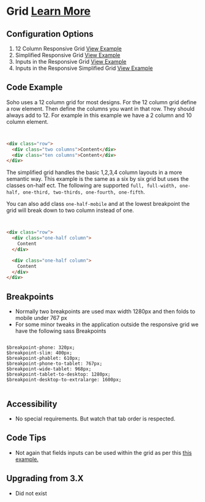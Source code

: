 # Grid  [Learn More](#)

## Configuration Options

1. 12 Column Responsive Grid [View Example]( ../components/grid/example-index)
2. Simplified Responsive Grid [View Example]( ../components/grid/example-simplified)
3. Inputs in the Responsive Grid [View Example]( ../components/form/example-inputs)
4. Inputs in the Responsive Simplified Grid [View Example]( ../components/form/example-inputs-simple)

## Code Example

Soho uses a 12 column grid for most designs. For the 12 column grid define a row element. Then define the columns you want in that row.
They should always add to 12. For example in this example we have a 2 column and 10 column element.

```html


<div class="row">
  <div class="two columns">Content</div>
  <div class="ten columns">Content</div>
</div>


```

The simplified grid handles the basic 1,2,3,4 column layouts in a more semantic way. This example is the same as a six by six grid but uses the classes on-half ect. The following are supported `full, full-width, one-half, one-third, two-thirds, one-fourth, one-fifth`.

You can also add class `one-half-mobile` and at the lowest breakpoint the grid will break down to two column instead of one.

```html


<div class="row">
  <div class="one-half column">
    Content
  </div>

  <div class="one-half column">
    Content
  </div>
</div>


```

## Breakpoints

- Normally two breakpoints are used max width 1280px and then folds to mobile under 767 px
- For some minor tweaks in the application outside the responsive grid we have the following sass Breakpoints

```

$breakpoint-phone: 320px;
$breakpoint-slim: 400px;
$breakpoint-phablet: 610px;
$breakpoint-phone-to-tablet: 767px;
$breakpoint-wide-tablet: 968px;
$breakpoint-tablet-to-desktop: 1280px;
$breakpoint-desktop-to-extralarge: 1600px;


```

## Accessibility

-   No special requirements. But watch that tab order is respected.

## Code Tips

-  Not again that fields inputs can be used within the grid as per this [this example.]( ../components/form/example-inputs)

## Upgrading from 3.X

-   Did not exist
